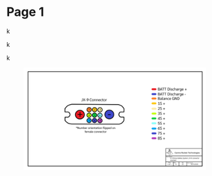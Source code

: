 # Page 1

k

k

k

<figure><img src="../../.gitbook/assets/JX-9 Standard.png" alt=""><figcaption></figcaption></figure>
